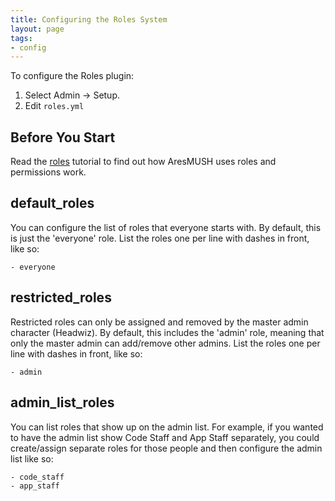 ```yaml
---
title: Configuring the Roles System
layout: page
tags:
- config
---
```


To configure the Roles plugin:

1. Select Admin -> Setup.
2. Edit `roles.yml`

## Before You Start

Read the [roles](/tutorials/manage/roles) tutorial to find out how AresMUSH uses roles and permissions work.

## default_roles

You can configure the list of roles that everyone starts with.  By default, this is just the 'everyone' role.  List the roles one per line with dashes in front, like so:

    - everyone

## restricted_roles

Restricted roles can only be assigned and removed by the master admin character (Headwiz).  By default, this includes the 'admin' role, meaning that only the master admin can add/remove other admins.  List the roles one per line with dashes in front, like so:

    - admin

## admin_list_roles

You can list roles that show up on the admin list.  For example, if you wanted to have the admin list show Code Staff and App Staff separately, you could create/assign separate roles for those people and then configure the admin list like so:

    - code_staff
    - app_staff